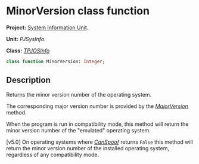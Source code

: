 # MinorVersion class function

**Project:** [System Information Unit](../API.md).

**Unit:** _PJSysInfo_.

**Class:** _[TPJOSInfo](./TPJOSInfo.md)_

```pascal
class function MinorVersion: Integer;
```

## Description

Returns the minor version number of the operating system.

The corresponding major version number is provided by the _[MajorVersion](./TPJOSInfo-MajorVersion.md)_ method.

When the program is run in compatibility mode, this method will return the minor version number of the "emulated" operating system.

[v5.0] On operating systems where _[CanSpoof](./TPJOSInfo-CanSpoof.md)_ returns `False` this method will return the minor version number of the installed operating system, regardless of any compatibility mode.
